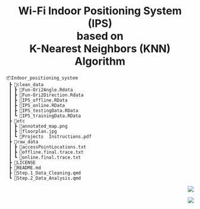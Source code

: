 <h1 align="center"> Wi-Fi Indoor Positioning System (IPS) <br/> based on <br/> K-Nearest Neighbors (KNN) Algorithm </h1>

```
📦Indoor_positioning_system
 ┣ 📂clean_data
 ┃ ┣ 📄Fun-Ori2Angle.Rdata
 ┃ ┣ 📄Fun-Ori2Direction.Rdata
 ┃ ┣ 📄IPS_offline.RData
 ┃ ┣ 📄IPS_online.RData
 ┃ ┣ 📄IPS_testingData.RData
 ┃ ┗ 📄IPS_trainingData.RData
 ┣ 📂etc
 ┃ ┣ 📄annotated_map.png
 ┃ ┣ 📄floorplan.jpg
 ┃ ┗ 📄Projects  Instructions.pdf
 ┣ 📂raw_data
 ┃ ┣ 📄accessPointLocations.txt
 ┃ ┣ 📄offline.final.trace.txt
 ┃ ┗ 📄online.final.trace.txt
 ┣ 📄LICENSE
 ┣ 📄README.md
 ┣ 📄Step.1_Data_Cleaning.qmd
 ┗ 📄Step.2_Data_Analysis.qmd
```
<p align="right">
<a href="https://github.com/cyrus-pdx/Indoor_positioning_system/tree/SingSong" target="_blank">
<img src="https://img.shields.io/badge/Wi--Fi IPS-v0.1-blue.svg?logo=Wikiquote" />
</a>
</p>

<p align="right">
<a href="https://github.com/cyrus-pdx/Indoor_positioning_system/tree/SingSong" target="_blank">
<img src="https://img.shields.io/github/last-commit/Sang-Buster/Indoor-Positioning-System" />
</a>
</p>
